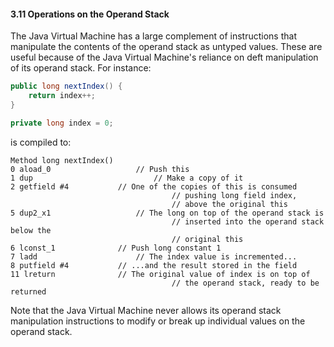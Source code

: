 #### 3.11 **Operations on the Operand Stack** 

The Java Virtual Machine has a large complement of instructions that manipulate the contents of the operand stack as untyped values. These are useful because of the Java Virtual Machine's reliance on deft manipulation of its operand stack. For instance: 

```java
public long nextIndex() {
	return index++;
}

private long index = 0;
```

is compiled to: 

```
Method long nextIndex()
0 aload_0					// Push this
1 dup							// Make a copy of it
2 getfield #4			// One of the copies of this is consumed
									// pushing long field index,
									// above the original this
5 dup2_x1					// The long on top of the operand stack is
									// inserted into the operand stack below the
									// original this
6 lconst_1				// Push long constant 1
7 ladd						// The index value is incremented...
8 putfield #4			// ...and the result stored in the field
11 lreturn				// The original value of index is on top of
									// the operand stack, ready to be returned
```

Note that the Java Virtual Machine never allows its operand stack manipulation instructions to modify or break up individual values on the operand stack. 